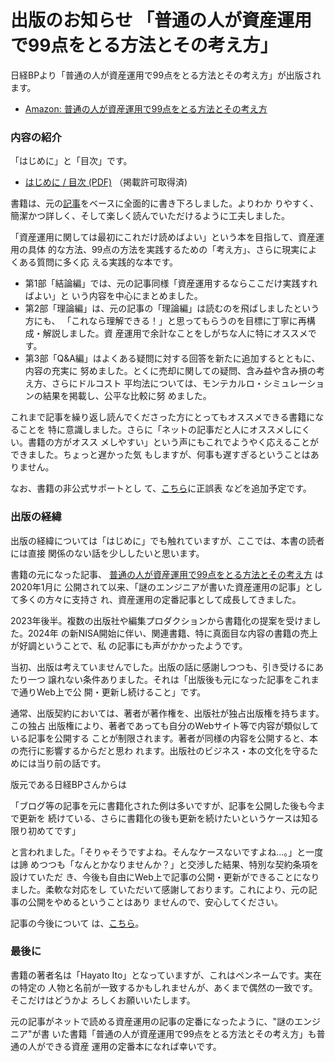 # 出版のお知らせ 「普通の人が資産運用で99点をとる方法とその考え方」

<!--
date = "2024-09-01"
-->

日経BPより「普通の人が資産運用で99点をとる方法とその考え方」が出版されます。

- [Amazon: 普通の人が資産運用で99点をとる方法とその考え方](https://www.amazon.co.jp/dp/4296001825)

### 内容の紹介

「はじめに」と「目次」です。

- [はじめに / 目次 (PDF)](/2024/book-99/sample.pdf) （掲載許可取得済)

書籍は、元の[記事](/2020/investing)をベースに全面的に書き下ろしました。よりわか
りやすく、簡潔かつ詳しく、そして楽しく読んでいただけるように工夫しました。

「資産運用に関しては最初にこれだけ読めばよい」という本を目指して、資産運用の具体
的な方法、99点の方法を実践するための「考え方」、さらに現実によくある質問に多く応
える実践的な本です。

- 第1部「結論編」では、元の記事同様「資産運用するならここだけ実践すればよい」と
  いう内容を中心にまとめました。
- 第2部「理論編」は、元の記事の「理論編」は読むのを飛ばしましたという方にも、
  「これなら理解できる！」と思ってもらうのを目標に丁寧に再構成・解説しました。資
  産運用で余計なことをしがちな人に特にオススメです。
- 第3部「Q&A編」はよくある疑問に対する回答を新たに追加するとともに、内容の充実に
  努めました。とくに売却に関しての疑問、含み益や含み損の考え方、さらにドルコスト
  平均法については、モンテカルロ・シミュレーションの結果を掲載し、公平な比較に努
  めました。

これまで記事を繰り返し読んでくださった方にとってもオススメできる書籍になることを
特に意識しました。さらに「ネットの記事だと人にオススメしにくい。書籍の方がオスス
メしやすい」という声にもこれでようやく応えることができました。ちょっと遅かった気
もしますが、何事も遅すぎるということはありません。

なお、書籍の非公式サポートとし
て、[こちら](https://github.com/hayatoito/hayatoito.github.io/issues/78)に正誤表
などを追加予定です。

### 出版の経緯

出版の経緯については「はじめに」でも触れていますが、ここでは、本書の読者には直接
関係のない話を少ししたいと思います。

書籍の元になった記事、
[普通の人が資産運用で99点をとる方法とその考え方](/2020/investing/) は2020年1月に
公開されて以来、「謎のエンジニアが書いた資産運用の記事」として多くの方々に支持さ
れ、資産運用の定番記事として成長してきました。

2023年後半。複数の出版社や編集プロダクションから書籍化の提案を受けました。2024年
の新NISA開始に伴い、関連書籍、特に真面目な内容の書籍の売上が好調ということで、私
の記事にも声がかかったようです。

当初、出版は考えていませんでした。出版の話に感謝しつつも、引き受けるにあたり一つ
譲れない条件ありました。それは「出版後も元になった記事をこれまで通りWeb上で公
開・更新し続けること」です。

通常、出版契約においては、著者が著作権を、出版社が独占出版権を持ちます。この独占
出版権により、著者であっても自分のWebサイト等で内容が類似している記事を公開する
ことが制限されます。著者が同様の内容を公開すると、本の売行に影響するからだと思わ
れます。出版社のビジネス・本の文化を守るためには当り前の話です。

版元である日経BPさんからは

「ブログ等の記事を元に書籍化された例は多いですが、記事を公開した後も今まで更新を
続けている、さらに書籍化の後も更新を続けたいというケースは知る限り初めてです」

と言われました。「そりゃそうですよね。そんなケースないですよね...。」と一度は諦
めつつも「なんとかなりませんか？」と交渉した結果、特別な契約条項を設けていただ
き、今後も自由にWeb上で記事の公開・更新ができることになりました。柔軟な対応をし
ていただいて感謝しております。これにより、元の記事の公開をやめるということはあり
ませんので、安心してください。

記事の今後について
は、[こちら](https://github.com/hayatoito/hayatoito.github.io/issues/79)。

### 最後に

書籍の著者名は「Hayato Ito」となっていますが、これはペンネームです。実在の特定の
人物と名前が一致するかもしれませんが、あくまで偶然の一致です。そこだけはどうかよ
ろしくお願いいたします。

元の記事がネットで読める資産運用の記事の定番になったように、"謎のエンジニア"が書
いた書籍「普通の人が資産運用で99点をとる方法とその考え方」も普通の人ができる資産
運用の定番本になれば幸いです。
